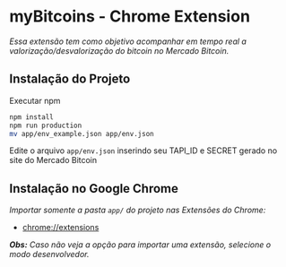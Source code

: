 # myBitcoins - Chrome Extension

*Essa extensão tem como objetivo acompanhar em tempo real a valorização/desvalorização
do bitcoin no Mercado Bitcoin.*

## Instalação do Projeto

Executar npm
```sh
npm install
npm run production
mv app/env_example.json app/env.json
```
Edite o arquivo `app/env.json` inserindo seu TAPI_ID e SECRET gerado no site do Mercado Bitcoin

## Instalação no Google Chrome

*Importar somente a pasta `app/` do projeto nas Extensões do Chrome:*
- [chrome://extensions](chrome://extensions)

***Obs:** Caso não veja a opção para importar uma extensão, selecione o modo desenvolvedor.*
